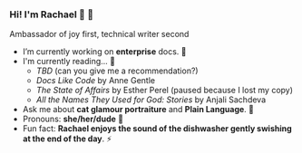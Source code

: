 ### Hi! I'm Rachael 👋 :rainbow:
Ambassador of joy first, technical writer second
<!--
**rachaelrenk/rachaelrenk** is a ✨ _special_ ✨ repository because its `README.md` (this file) appears on your GitHub profile.

Here are some ideas to get you started:

- 🔭 I’m currently working on ...
- 🌱 I’m currently learning ...
- 👯 I’m looking to collaborate on ...
- 🤔 I’m looking for help with ...
- 💬 Ask me about ...
- 📫 How to reach me: ...
- 😄 Pronouns: ...
- ⚡ Fun fact: ...
-->

- I’m currently working on **enterprise** docs. 🔭
- I'm currently reading... 📖
  -   *TBD* (can you give me a recommendation?)
  -   *Docs Like Code* by Anne Gentle
  -   *The State of Affairs* by Esther Perel (paused because I lost my copy)
  -   *All the Names They Used for God: Stories* by Anjali Sachdeva
- Ask me about **cat glamour portraiture** and **Plain Language**. 💬
- Pronouns: **she/her/dude** 🤠
- Fun fact: **Rachael enjoys the sound of the dishwasher gently swishing at the end of the day**. ⚡
